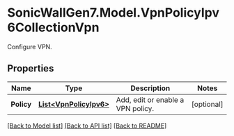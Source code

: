 # SonicWallGen7.Model.VpnPolicyIpv6CollectionVpn
Configure VPN.

## Properties

Name | Type | Description | Notes
------------ | ------------- | ------------- | -------------
**Policy** | [**List&lt;VpnPolicyIpv6&gt;**](VpnPolicyIpv6.md) | Add, edit or enable a VPN policy. | [optional] 

[[Back to Model list]](../README.md#documentation-for-models) [[Back to API list]](../README.md#documentation-for-api-endpoints) [[Back to README]](../README.md)

